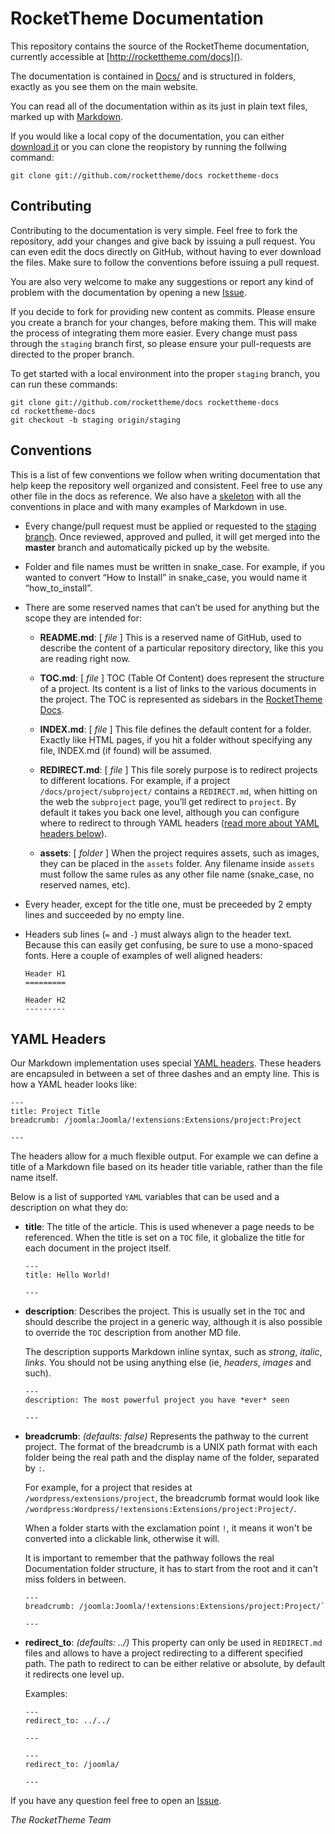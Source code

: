 RocketTheme Documentation
=========================
This repository contains the source of the RocketTheme documentation, currently accessible at [http://rockettheme.com/docs]().

The documentation is contained in [Docs/](Docs) and is structured in folders, exactly as you see them on the main website.

You can read all of the documentation within as its just in plain text files, marked up with [Markdown](http://daringfireball.net/projects/markdown/).

If you would like a local copy of the documentation, you can either [download it](https://github.com/rockettheme/docs/archive/master.zip) or you can clone the reopistory by running the follwing command:

~~~
git clone git://github.com/rockettheme/docs rockettheme-docs
~~~


Contributing
------------
Contributing to the documentation is very simple. Feel free to fork the repository, add your changes and give back by issuing a pull request. You can even edit the docs directly on GitHub, without having to ever download the files. Make sure to follow the conventions before issuing a pull request.

You are also very welcome to make any suggestions or report any kind of problem with the documentation by opening a new [Issue](https://github.com/rockettheme/docs/issues/new).

If you decide to fork for providing new content as commits. Please ensure you create a branch for your changes, before making them. This will make the process of integrating them more easier. Every change must pass through the `staging` branch first, so please ensure your pull-requests are directed to the proper branch.

To get started with a local environment into the proper `staging` branch, you can run these commands:

~~~
git clone git://github.com/rockettheme/docs rockettheme-docs
cd rockettheme-docs
git checkout -b staging origin/staging
~~~


Conventions
-----------
This is a list of few conventions we follow when writing documentation that help keep the repository well organized and consistent. Feel free to use any other file in the docs as reference. We also have a [skeleton](Skeleton.md) with all the conventions in place and with many examples of Markdown in use.

* Every change/pull request must be applied or requested to the [staging branch](https://github.com/rockettheme/docs/tree/staging). Once reviewed, approved and pulled, it will get merged into the **master** branch and automatically picked up by the website.

* Folder and file names must be written in snake_case. For example, if you wanted to convert “How to Install” in snake_case, you would name it “how_to_install”.

* There are some reserved names that can’t be used for anything but the scope they are intended for:
    * **README.md**: [ _file_ ] This is a reserved name of GitHub, used to describe the content of a particular repository directory, like this you are reading right now.

    * **TOC.md**: [ _file_ ] TOC (Table Of Content) does represent the structure of a project. Its content is a list of links to the various documents in the project. The TOC is represented as sidebars in the [RocketTheme Docs](http://rockettheme.com/docs).

    * **INDEX.md**: [ _file_ ] This file defines the default content for a folder. Exactly like HTML pages, if you hit a folder without specifying any file, INDEX.md (if found) will be assumed.

    * **REDIRECT.md**: [ _file_ ] This file sorely purpose is to redirect projects to different locations. For example, if a project `/docs/project/subproject/` contains a `REDIRECT.md`, when hitting on the web the `subproject` page, you’ll get redirect to `project`. By default it takes you back one level, although you can configure where to redirect to through YAML headers ([read more about YAML headers below](#yaml-headers)).

    * **assets**: [ _folder_ ] When the project requires assets, such as images, they can be placed in the `assets` folder. Any filename inside `assets` must follow the same rules as any other file name (snake_case, no reserved names, etc).

* Every header, except for the title one, must be preceeded by 2 empty lines and succeeded by no empty line.

* Headers sub lines (`=` and `-`) must always align to the header text. Because this can easily get confusing, be sure to use a mono-spaced fonts. Here a couple of examples of well aligned headers:

    ~~~
    Header H1
    =========

    Header H2
    ---------
    ~~~


YAML Headers
------------
Our Markdown implementation uses special [YAML headers](http://www.yaml.org/spec/1.2/spec.html). These headers are encapsuled in between a set of three dashes and an empty line. This is how a YAML header looks like:

~~~
---
title: Project Title
breadcrumb: /joomla:Joomla/!extensions:Extensions/project:Project

---
~~~

The headers allow for a much flexible output. For example we can define a title of a Markdown file based on its header title variable, rather than the file name itself.

Below is a list of supported `YAML` variables that can be used and a description on what they do:

* **title**: The title of the article. This is used whenever a page needs to be referenced. When the title is set on a `TOC` file, it globalize the title for each document in the project itself.

    ~~~
    ---
    title: Hello World!

    ---
    ~~~

* **description**: Describes the project. This is usually set in the `TOC` and should describe the project in a generic way, although it is also possible to override the `TOC` description from another MD file.

    The description supports Markdown inline syntax, such as _strong_, _italic_, _links_. You should not be using anything else (ie, _headers_, _images_ and such).

    ~~~
    ---
    description: The most powerful project you have *ever* seen

    ---
    ~~~


* **breadcrumb**: _(defaults: false)_ Represents the pathway to the current project. The format of the breadcrumb is a UNIX path format with each folder being the real path and the display name of the folder, separated by `:`.

    For example, for a project that resides at `/wordpress/extensions/project`, the breadcrumb format would look like `/wordpress:Wordpress/!extensions:Extensions/project:Project/`.

    When a folder starts with the exclamation point `!`, it means it won't be converted into a clickable link, otherwise it will.

    It is important to remember that the pathway follows the real Documentation folder structure, it has to start from the root and it can't miss folders in between.

    ~~~
    ---
    breadcrumb: /joomla:Joomla/!extensions:Extensions/project:Project/`

    ---
    ~~~

* **redirect_to**: _(defaults: ../)_ This property can only be used in `REDIRECT.md` files and allows to have a project redirecting to a different specified path. The path to redirect to can be either relative or absolute, by default it redirects one level up.

    Examples:

    ~~~
    ---
    redirect_to: ../../

    ---
    ~~~

    ~~~
    ---
    redirect_to: /joomla/

    ---
    ~~~

If you have any question feel free to open an [Issue](https://github.com/rockettheme/docs/issues/new).

_The RocketTheme Team_
